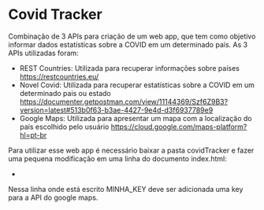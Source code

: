 # Covid Tracker 
 
 Combinação de 3 APIs para criação de um web app, que tem como objetivo informar dados estatísticas sobre a COVID em um determinado país. As 3 APIs utilizadas foram:
 
 - REST Countries: Utilizada para recuperar informações sobre países https://restcountries.eu/
 - Novel Covid: Utilizada para recuperar estatísticas sobre a COVID em um determinado pais ou estado https://documenter.getpostman.com/view/11144369/Szf6Z9B3?version=latest#513b0f63-b3ae-4427-9e4d-d3f6937789e9
 - Google Maps: Utilizada para apresentar um mapa com a localização do país escolhido pelo usuário https://cloud.google.com/maps-platform?hl=pt-br
 
 Para utilizar esse web app é necessário baixar a pasta covidTracker e fazer uma pequena modificação em uma linha do documento index.html:
 - <script src="https://maps.googleapis.com/maps/api/js?key=MINHA_KEY"></script> 
 Nessa linha onde está escrito MINHA_KEY deve ser adicionada uma key para a API do google maps.
